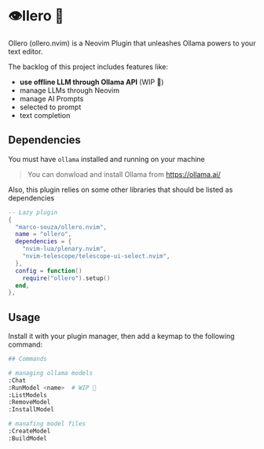 # 👁️llero 🦙

Ollero (ollero.nvim) is a Neovim Plugin that unleashes Ollama powers to your
text editor.

The backlog of this project includes features like:

- **use offline LLM through Ollama API** (WIP 🚧)
- manage LLMs through Neovim
- manage AI Prompts
- selected to prompt
- text completion

## Dependencies

You must have `ollama` installed and running on your machine

> You can donwload and install Ollama from https://ollama.ai/

Also, this plugin relies on some other libraries that should be listed as
dependencies

```lua
-- Lazy plugin
{
  "marco-souza/ollero.nvim",
  name = "ollero",
  dependencies = {
    "nvim-lua/plenary.nvim",
    "nvim-telescope/telescope-ui-select.nvim",
  },
  config = function()
    require("ollero").setup()
  end,
},
```

## Usage

Install it with your plugin manager, then add a keymap to the following command:

```sh
## Commands

# managing ollama models
:Chat
:RunModel <name>  # WIP 🚧
:ListModels
:RemoveModel
:InstallModel

# manafing model files
:CreateModel
:BuildModel
```
